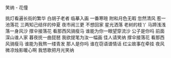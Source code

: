 笑纳 - 花僮

挑灯看遍长街的繁华
白胡子老者 临摹入画
一番寒暄 附和月色无暇
忽然清风 惹一池落花
三两知己结伴的仲夏
夜市闹三更 不想回家
星光洒落 老树的枝丫
马蹄浅浅 落一身风沙
撑伞接落花 看那西风骑瘦马
谁能为你一眼望穿流沙
公子是你吗
前面深山谁人家
暮夜抚一曲琵琶
我欲提笔为汝一幅画 佳人请笑纳
撑伞接落花 看那西风骑瘦马
谁能为我熬一缕青发 那人是你吗
谁在窃语谱情话
红尘故事在牵挂
夜风微凉烛影暖心啊
我悠歌把月光笑纳


